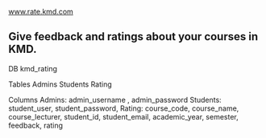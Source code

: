 www.rate.kmd.com

Give feedback and ratings about your courses in KMD.
---------------------
DB 
    kmd_rating
    
Tables 
    Admins
    Students
    Rating

Columns
    Admins: admin_username , admin_password
    Students: student_user, student_password, 
    Rating: course_code, course_name, course_lecturer, student_id, student_email, academic_year, semester,  feedback, rating
    
